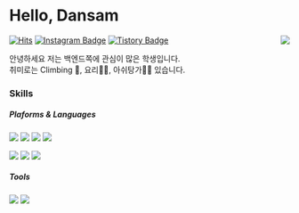 # Hello, Dansam 
<img align='right' src="http://mazassumnida.wtf/api/v2/generate_badge?boj=kdy4957">

[![Hits](https://hits.seeyoufarm.com/api/count/incr/badge.svg?url=https%3A%2F%2Fgithub.com%2Fkwx4957%2Fhit-counter&count_bg=%2379C83D&title_bg=%23555555&icon=&icon_color=%23DC0E0E&title=hits&edge_flat=true)](https://github.com/kwx4957) 
[![Instagram Badge](https://img.shields.io/badge/Instagram-9c38d1?style=flat&logo=Instagram&logoColor=white)](https://www.instagram.com/ea5t_0/)
[![Tistory Badge](https://img.shields.io/badge/Blog-FF9900?style=flat&logoColor=white)](https://i0521i.tistory.com/)

안녕하세요 저는 백엔드쪽에 관심이 많은 학생입니다.  
취미로는 Climbing 🧗‍, 요리👨‍🍳, 아쉬탕가🧘‍♂ 있습니다.

### Skills
##### Plaforms & Languages
<p>
    <img src="https://img.shields.io/badge/java-007396?style=flat-square&logo=java"/> 
    <img src="https://img.shields.io/badge/SpringBoot-6DB33F?style=flat-square&logo=springboot&logoColor=white"/>
    <img src="https://img.shields.io/badge/MariaDB-003545?style=flat-square&logo=MariaDB"/>
    <img src="https://img.shields.io/badge/Jenkins-D24939?style=flat-square&logo=Jenkins&logoColor=white"/>
</p>
<p>
    <img src="https://img.shields.io/badge/Nginx-009639?style=flat-square&logo=Nginx"/>
    <img src="https://img.shields.io/badge/JUnit5-25A162?style=flat-square&logo=JUnit5&logoColor=white"/>
    <img src="https://img.shields.io/badge/AWS-232F3E?style=flat-square&logo=Amazon AWS"/>
</p>

##### Tools
<p>
    <img src="https://img.shields.io/badge/Intellij-000000?style=flat-square&logo=intellijidea"/>
    <img src="https://img.shields.io/badge/Git-F05032?style=flat-square&logo=Git&logoColor=white"/>

</p>

